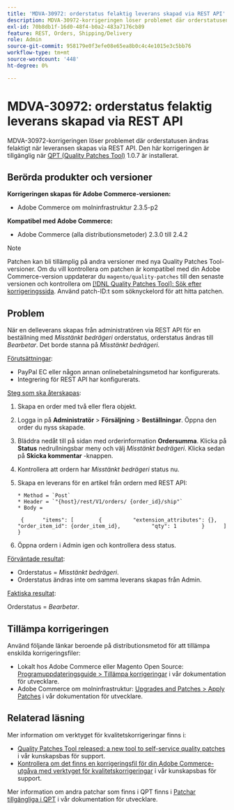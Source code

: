 ```yaml
---
title: 'MDVA-30972: orderstatus felaktig leverans skapad via REST API'
description: MDVA-30972-korrigeringen löser problemet där orderstatusen ändras felaktigt när leveransen skapas via REST API. Den här korrigeringen är tillgänglig när [QPT-verktyget (Quality Patches Tool)](/help/announcements/adobe-commerce-announcements/magento-quality-patches-released-new-tool-to-self-serve-quality-patches.md) 1.0.7 är installerat.
exl-id: 70b8db1f-16d0-48f4-b0a2-483a7176cb89
feature: REST, Orders, Shipping/Delivery
role: Admin
source-git-commit: 958179e0f3efe08e65ea8b0c4c4e1015e3c5bb76
workflow-type: tm+mt
source-wordcount: '448'
ht-degree: 0%

---
```


# MDVA-30972: orderstatus felaktig leverans skapad via REST API

MDVA-30972-korrigeringen löser problemet där orderstatusen ändras felaktigt när leveransen skapas via REST API. Den här korrigeringen är tillgänglig när [QPT (Quality Patches Tool)](/help/announcements/adobe-commerce-announcements/magento-quality-patches-released-new-tool-to-self-serve-quality-patches.md) 1.0.7 är installerat.

## Berörda produkter och versioner

**Korrigeringen skapas för Adobe Commerce-versionen:**

* Adobe Commerce om molninfrastruktur 2.3.5-p2

**Kompatibel med Adobe Commerce:**

* Adobe Commerce (alla distributionsmetoder) 2.3.0 till 2.4.2

>[!NOTE]
>
>Patchen kan bli tillämplig på andra versioner med nya Quality Patches Tool-versioner. Om du vill kontrollera om patchen är kompatibel med din Adobe Commerce-version uppdaterar du `magento/quality-patches` till den senaste versionen och kontrollera om [[!DNL Quality Patches Tool]: Sök efter korrigeringssida](https://devdocs.magento.com/quality-patches/tool.html#patch-grid). Använd patch-ID:t som söknyckelord för att hitta patchen.

## Problem

När en delleverans skapas från administratören via REST API för en beställning med *Misstänkt bedrägeri* orderstatus, orderstatus ändras till *Bearbetar*. Det borde stanna på *Misstänkt bedrägeri*.

<u>Förutsättningar</u>:

* PayPal EC eller någon annan onlinebetalningsmetod har konfigurerats.
* Integrering för REST API har konfigurerats.

<u>Steg som ska återskapas</u>:

1. Skapa en order med två eller flera objekt.
1. Logga in på **Administratör** > **Försäljning** > **Beställningar**. Öppna den order du nyss skapade.
1. Bläddra nedåt till på sidan med orderinformation **Ordersumma**. Klicka på **Status** nedrullningsbar meny och välj *Misstänkt bedrägeri*. Klicka sedan på **Skicka kommentar** -knappen.
1. Kontrollera att ordern har *Misstänkt bedrägeri* status nu.
1. Skapa en leverans för en artikel från ordern med REST API:

   ```
   * Method = `Post`
   * Header = `"{host}/rest/V1/orders/ {order_id}/ship"`
   * Body =
   ```

   ```
    {      "items": [        {          "extension_attributes": {},          "order_item_id": {order_item_id},          "qty": 1        }      ]    }
   ```

1. Öppna ordern i Admin igen och kontrollera dess status.

<u>Förväntade resultat</u>:

* Orderstatus = *Misstänkt bedrägeri*.
* Orderstatus ändras inte om samma leverans skapas från Admin.

<u>Faktiska resultat</u>:

Orderstatus = *Bearbetar*.

## Tillämpa korrigeringen

Använd följande länkar beroende på distributionsmetod för att tillämpa enskilda korrigeringsfiler:

* Lokalt hos Adobe Commerce eller Magento Open Source: [Programuppdateringsguide > Tillämpa korrigeringar](https://devdocs.magento.com/guides/v2.4/comp-mgr/patching/mqp.html) i vår dokumentation för utvecklare.
* Adobe Commerce om molninfrastruktur: [Upgrades and Patches > Apply Patches](https://devdocs.magento.com/cloud/project/project-patch.html) i vår dokumentation för utvecklare.

## Relaterad läsning

Mer information om verktyget för kvalitetskorrigeringar finns i:

* [Quality Patches Tool released: a new tool to self-service quality patches](/help/announcements/adobe-commerce-announcements/magento-quality-patches-released-new-tool-to-self-serve-quality-patches.md) i vår kunskapsbas för support.
* [Kontrollera om det finns en korrigeringsfil för din Adobe Commerce-utgåva med verktyget för kvalitetskorrigeringar](/help/support-tools/patches-available-in-qpt-tool/check-patch-for-magento-issue-with-magento-quality-patches.md) i vår kunskapsbas för support.

Mer information om andra patchar som finns i QPT finns i [Patchar tillgängliga i QPT](https://devdocs.magento.com/quality-patches/tool.html#patch-grid) i vår dokumentation för utvecklare.
